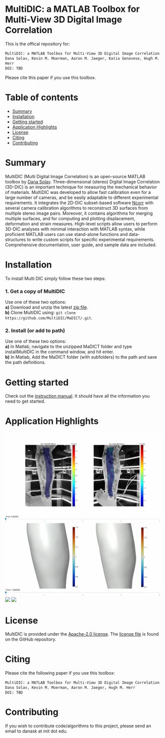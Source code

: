 # MultiDIC: a MATLAB Toolbox for Multi-View 3D Digital Image Correlation

This is the offical repository for:

```
MultiDIC: a MATLAB Toolbox for Multi-View 3D Digital Image Correlation
Dana Solav, Kevin M. Moerman, Aaron M. Jaeger, Katia Genovese, Hugh M. Herr
DOI: TBD
```

Please cite this paper if you use this toolbox.

# Table of contents
- [Summary](#Summary)  
- [Installation](#Installation)  
- [Getting started](#Start)
- [Application Highlights](#Applications)
- [License](#License)  
- [Citing](#Cite)
- [Contributing](#Contributing)  


# Summary <a name="Summary"></a>
MultiDIC (Multi Digital Image Correlation) is an open-source MATLAB toolbox by [Dana Solav](https://www.media.mit.edu/people/danask/). Three-dimensional (stereo) Digital Image Correlation (3D-DIC) is an important technique for measuring the mechanical behavior of materials. MultiDIC was developed to allow fast calibration even for a large number of cameras, and be easily adaptable to different experimental requirements. It integrates the 2D-DIC subset-based software [Ncorr](https://www.github.com/justinblaber/ncorr_2D_matlab) with several camera calibration algorithms to reconstruct 3D surfaces from multiple stereo image pairs. Moreover, it contains algorithms for merging multiple surfaces, and for computing and plotting displacement, deformation and strain measures. High-level scripts allow users to perform 3D-DIC analyses with minimal interaction with MATLAB syntax, while proficient MATLAB users can use stand-alone functions and data-structures to write custom scripts for specific experimental requirements. Comprehensive documentation, user guide, and sample data are included.

# Installation <a name="Installation"></a>  
To install Multi DIC simply follow these two steps:

### 1. Get a copy of MultiDIC
Use one of these two options:      
**a)** Download and unzip the latest [zip file](https://github.com/MultiDIC/MaDICT/archive/master.zip).   
**b)** Clone MultiDIC using: `git clone https://github.com/MultiDIC/MaDICT/.git`.

### 2. Install (or add to path)    
Use one of these two options:          
**a)** In Matlab, navigate to the unzipped MaDICT folder and type installMultiDIC in the command window, and hit enter.   
**b)** In Matlab, Add the MaDICT folder (with subfolders) to the path and save the path definitions.

# Getting started <a name="Start"></a>
Check out the [instruction manual](https://github.com/MultiDIC/MultiDIC/blob/master/docs/pdf/DIC%20documentation_v2_2018_03_22_NR.pdf). It should have all the information you need to get started.

# Application Highlights <a name="Applications"></a>
<img src="docs/img/Shank2D_corr_204_205.gif">
<img src="docs/img/ShankFull_L1_L2.gif">
<img src="docs/img/indentation_204_205_DispMgn_onImages.gif">
<img src="docs/img/indentation_3D_Lamda1_Lamda2.gif">

# License <a name="License"></a>
MultiDIC is provided under the [Apache-2.0 license](https://www.apache.org/licenses/). The [license file](https://www.github.com/MultiDIC/MultiDIC/blob/master/LICENSE) is found on the GitHub repository.

# Citing <a name="Cite"></a>   
Please cite the following paper if you use this toolbox:
```
MultiDIC: a MATLAB Toolbox for Multi-View 3D Digital Image Correlation
Dana Solav, Kevin M. Moerman, Aaron M. Jaeger, Hugh M. Herr
DOI: TBD
```

# Contributing <a name="Contributing"></a>   
If you wish to contribute code/algorithms to this project, please send an email to danask at mit dot edu.
